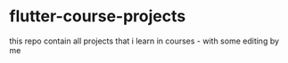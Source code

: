 # flutter-course-projects
this repo contain all projects that i learn in courses - with some editing by me
